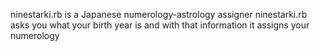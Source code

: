 ninestarki.rb is a Japanese numerology-astrology assigner
ninestarki.rb asks you what your birth year is and with that information it assigns your numerology
